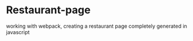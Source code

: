 # Restaurant-page
working with webpack, creating a restaurant page completely generated in javascript

